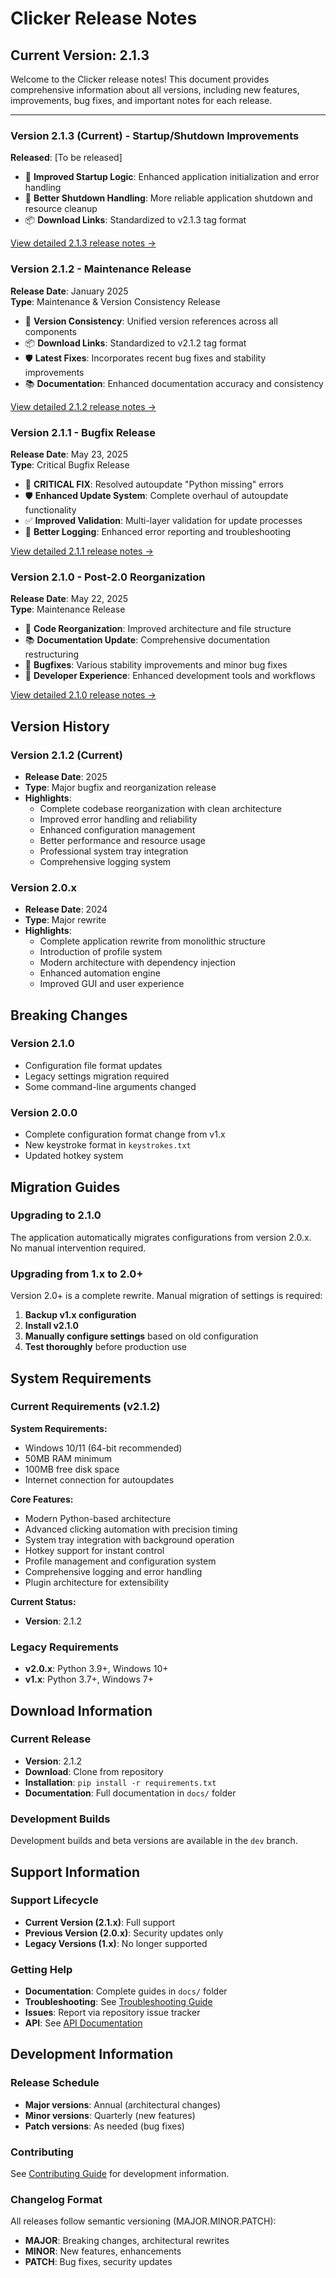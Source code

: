 # Clicker Release Notes

## Current Version: 2.1.3

Welcome to the Clicker release notes! This document provides comprehensive information about all versions, including new features, improvements, bug fixes, and important notes for each release.

---

### Version 2.1.3 (Current) - Startup/Shutdown Improvements

**Released**: [To be released]

- 🔧 **Improved Startup Logic**: Enhanced application initialization and error handling
- 🛑 **Better Shutdown Handling**: More reliable application shutdown and resource cleanup
- 📦 **Download Links**: Standardized to v2.1.3 tag format

[View detailed 2.1.3 release notes →](RELEASE_NOTES_v2.1.3.md)

### Version 2.1.2 - Maintenance Release
**Release Date**: January 2025  
**Type**: Maintenance & Version Consistency Release

- 🔄 **Version Consistency**: Unified version references across all components
- 📦 **Download Links**: Standardized to v2.1.2 tag format
- 🛡️ **Latest Fixes**: Incorporates recent bug fixes and stability improvements
- 📚 **Documentation**: Enhanced documentation accuracy and consistency

[View detailed 2.1.2 release notes →](RELEASE_NOTES_v2.1.2.md)

### Version 2.1.1 - Bugfix Release
**Release Date**: May 23, 2025  
**Type**: Critical Bugfix Release

- 🐛 **CRITICAL FIX**: Resolved autoupdate "Python missing" errors
- 🛡️ **Enhanced Update System**: Complete overhaul of autoupdate functionality  
- ✅ **Improved Validation**: Multi-layer validation for update processes
- 📝 **Better Logging**: Enhanced error reporting and troubleshooting

[View detailed 2.1.1 release notes →](RELEASE_NOTES_v2.1.1.md)

### Version 2.1.0 - Post-2.0 Reorganization  
**Release Date**: May 22, 2025  
**Type**: Maintenance Release

- 📁 **Code Reorganization**: Improved architecture and file structure
- 📚 **Documentation Update**: Comprehensive documentation restructuring
- 🐛 **Bugfixes**: Various stability improvements and minor bug fixes
- 🔧 **Developer Experience**: Enhanced development tools and workflows

[View detailed 2.1.0 release notes →](RELEASE_NOTES_v2.1.md)

## Version History

### Version 2.1.2 (Current)
- **Release Date**: 2025
- **Type**: Major bugfix and reorganization release
- **Highlights**: 
  - Complete codebase reorganization with clean architecture
  - Improved error handling and reliability
  - Enhanced configuration management
  - Better performance and resource usage
  - Professional system tray integration
  - Comprehensive logging system

### Version 2.0.x
- **Release Date**: 2024
- **Type**: Major rewrite
- **Highlights**:
  - Complete application rewrite from monolithic structure
  - Introduction of profile system
  - Modern architecture with dependency injection
  - Enhanced automation engine
  - Improved GUI and user experience

## Breaking Changes

### Version 2.1.0
- Configuration file format updates
- Legacy settings migration required
- Some command-line arguments changed

### Version 2.0.0
- Complete configuration format change from v1.x
- New keystroke format in `keystrokes.txt`
- Updated hotkey system

## Migration Guides

### Upgrading to 2.1.0
The application automatically migrates configurations from version 2.0.x. No manual intervention required.

### Upgrading from 1.x to 2.0+
Version 2.0+ is a complete rewrite. Manual migration of settings is required:

1. **Backup v1.x configuration**
2. **Install v2.1.0**
3. **Manually configure settings** based on old configuration
4. **Test thoroughly** before production use

## System Requirements

### Current Requirements (v2.1.2)

**System Requirements:**
- Windows 10/11 (64-bit recommended)
- 50MB RAM minimum
- 100MB free disk space
- Internet connection for autoupdates

**Core Features:**
- Modern Python-based architecture  
- Advanced clicking automation with precision timing
- System tray integration with background operation
- Hotkey support for instant control
- Profile management and configuration system
- Comprehensive logging and error handling
- Plugin architecture for extensibility

**Current Status:**
- **Version**: 2.1.2

### Legacy Requirements
- **v2.0.x**: Python 3.9+, Windows 10+
- **v1.x**: Python 3.7+, Windows 7+

## Download Information

### Current Release
- **Version**: 2.1.2
- **Download**: Clone from repository
- **Installation**: `pip install -r requirements.txt`
- **Documentation**: Full documentation in `docs/` folder

### Development Builds
Development builds and beta versions are available in the `dev` branch.

## Support Information

### Support Lifecycle
- **Current Version (2.1.x)**: Full support
- **Previous Version (2.0.x)**: Security updates only
- **Legacy Versions (1.x)**: No longer supported

### Getting Help
- **Documentation**: Complete guides in `docs/` folder
- **Troubleshooting**: See [Troubleshooting Guide](troubleshooting.md)
- **Issues**: Report via repository issue tracker
- **API**: See [API Documentation](API.md)

## Development Information

### Release Schedule
- **Major versions**: Annual (architectural changes)
- **Minor versions**: Quarterly (new features)
- **Patch versions**: As needed (bug fixes)

### Contributing
See [Contributing Guide](dev/contributing.md) for development information.

### Changelog Format
All releases follow semantic versioning (MAJOR.MINOR.PATCH):
- **MAJOR**: Breaking changes, architectural rewrites
- **MINOR**: New features, enhancements
- **PATCH**: Bug fixes, security updates 